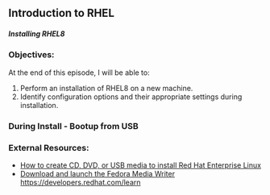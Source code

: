 ## Introduction to RHEL

##### Installing RHEL8

### Objectives:

At the end of this episode, I will be able to:

1. Perform an installation of RHEL8 on a new machine.
2. Identify configuration options and their appropriate settings during installation.

### During Install - Bootup from USB

### External Resources:

- [How to create CD, DVD, or USB media to install Red Hat Enterprise Linux](https://access.redhat.com/articles/142303)
- [Download and launch the Fedora Media Writer](https://github.com/FedoraQt/MediaWriter/releases)
  https://developers.redhat.com/learn
